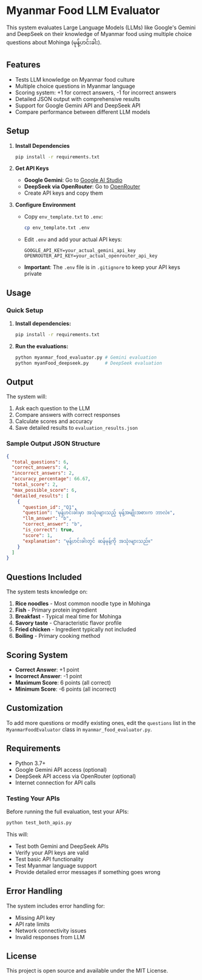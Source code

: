 # Myanmar Food LLM Evaluator

This system evaluates Large Language Models (LLMs) like Google's Gemini and DeepSeek on their knowledge of Myanmar food using multiple choice questions about Mohinga (မုန့်ဟင်းခါး).

## Features

- Tests LLM knowledge on Myanmar food culture
- Multiple choice questions in Myanmar language
- Scoring system: +1 for correct answers, -1 for incorrect answers
- Detailed JSON output with comprehensive results
- Support for Google Gemini API and DeepSeek API
- Compare performance between different LLM models

## Setup

1. **Install Dependencies**
   ```bash
   pip install -r requirements.txt
   ```

2. **Get API Keys**
   - **Google Gemini**: Go to [Google AI Studio](https://makersuite.google.com/app/apikey)
   - **DeepSeek via OpenRouter**: Go to [OpenRouter](https://openrouter.ai/keys)
   - Create API keys and copy them

3. **Configure Environment**
   - Copy `env_template.txt` to `.env`:
     ```bash
     cp env_template.txt .env
     ```
   - Edit `.env` and add your actual API keys:
     ```
     GOOGLE_API_KEY=your_actual_gemini_api_key
     OPENROUTER_API_KEY=your_actual_openrouter_api_key
     ```
   - **Important**: The `.env` file is in `.gitignore` to keep your API keys private

## Usage

### Quick Setup
1. **Install dependencies:**
   ```bash
   pip install -r requirements.txt
   ```

2. **Run the evaluations:**
   ```bash
   python myanmar_food_evaluator.py # Gemini evaluation
   python myanFood_deepseek.py      # DeepSeek evaluation
   ```

## Output

The system will:
1. Ask each question to the LLM
2. Compare answers with correct responses
3. Calculate scores and accuracy
4. Save detailed results to `evaluation_results.json`

### Sample Output JSON Structure

```json
{
  "total_questions": 6,
  "correct_answers": 4,
  "incorrect_answers": 2,
  "accuracy_percentage": 66.67,
  "total_score": 2,
  "max_possible_score": 6,
  "detailed_results": [
    {
      "question_id": "Q1",
      "question": "မုန့်ဟင်းခါးမှာ အသုံးများသည့် မုန့်အမျိုးအစားက ဘာလဲ။",
      "llm_answer": "b",
      "correct_answer": "b",
      "is_correct": true,
      "score": 1,
      "explanation": "မုန့်ဟင်းခါးတွင် ဆန်မုန့်ကို အသုံးများသည်။"
    }
  ]
}
```

## Questions Included

The system tests knowledge on:
1. **Rice noodles** - Most common noodle type in Mohinga
2. **Fish** - Primary protein ingredient
3. **Breakfast** - Typical meal time for Mohinga
4. **Savory taste** - Characteristic flavor profile
5. **Fried chicken** - Ingredient typically not included
6. **Boiling** - Primary cooking method

## Scoring System

- **Correct Answer**: +1 point
- **Incorrect Answer**: -1 point
- **Maximum Score**: 6 points (all correct)
- **Minimum Score**: -6 points (all incorrect)

## Customization

To add more questions or modify existing ones, edit the `questions` list in the `MyanmarFoodEvaluator` class in `myanmar_food_evaluator.py`.

## Requirements

- Python 3.7+
- Google Gemini API access (optional)
- DeepSeek API access via OpenRouter (optional)
- Internet connection for API calls

### Testing Your APIs

Before running the full evaluation, test your APIs:

```bash
python test_both_apis.py
```

This will:
- Test both Gemini and DeepSeek APIs
- Verify your API keys are valid
- Test basic API functionality
- Test Myanmar language support
- Provide detailed error messages if something goes wrong

## Error Handling

The system includes error handling for:
- Missing API key
- API rate limits
- Network connectivity issues
- Invalid responses from LLM

## License

This project is open source and available under the MIT License. 